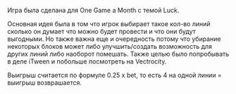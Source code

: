 Игра была сделана для One Game a Month с темой Luck.

Основная идея была в том что игрок выбирает такое кол-во линий сколько он думает что можно будет провести и что они будут выгодными.
Но также важна еще и очередность потому что убирание некоторых блоков может либо улучшить/создать возможность для других линий либо наоборот помешать.
Также целью было попробывать в деле iTween и побольше посмотреть на Vectrocity.

Выигрыш считается по формуле 0.25 x bet, то есть 4 на одной линии = выигрыш возврашается.
